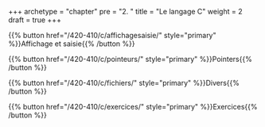 +++
archetype = "chapter"
pre = "2. "
title = "Le langage C"
weight = 2
draft = true
+++

{{% button href="/420-410/c/affichagesaisie/" style="primary" %}}Affichage et saisie{{% /button %}}

{{% button href="/420-410/c/pointeurs/" style="primary" %}}Pointers{{% /button %}}

{{% button href="/420-410/c/fichiers/" style="primary" %}}Divers{{% /button %}}

{{% button href="/420-410/c/exercices/" style="primary" %}}Exercices{{% /button %}}
